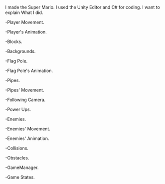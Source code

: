 I made the Super Mario. I used the Unity Editor and C# for coding. I want to explain What I did.

-Player Movement.

-Player's Animation.

-Blocks.

-Backgrounds.

-Flag Pole.

-Flag Pole's Animation.

-Pipes.

-Pipes' Movement.

-Following Camera.

-Power Ups.

-Enemies.

-Enemies' Movement.

-Enemies' Animation.

-Collisions.

-Obstacles.

-GameManager.

-Game States.

